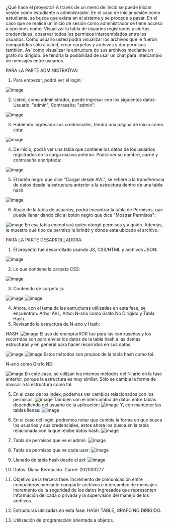 ¿Qué hace el proyecto? A través de un menú de inicio se puede iniciar sesión como estudiante o administrador. En el caso de iniciar sesión como estudiante, se busca que exista en el sistema y se procede a pasar. En el caso que se realice un inicio de sesión como administrador se tiene acceso a opciones como: Visualizar la tabla de usuarios registrados y ciertas credenciales, observar todos los permisos intercambiados entre los usuarios. Como usuario usted podrá visualizar los archivos que le fueron compartidos sólo a usted, crear carpetas y archivos y dar permisos también. Así como visualizar la estructura de sus archivos mediante un grafo no dirigido. Se tendría la posibilidad de usar un chat para intercambio de mensajes entre usuarios.

PARA LA PARTE ADMINISTRATIVA: 
1. Para empezar, podrá ver el login:

![image](https://user-images.githubusercontent.com/99098604/236711742-cab42899-2841-438b-b957-32fc961beef4.png)

2. Usted, como administrador, puede ingresar con los siguientes datos: Usuario: "admin", Contraseña: "admin":

![image](https://user-images.githubusercontent.com/99098604/236711783-00ab59a5-69b5-4657-afad-078e05374c7a.png)

3. Habiendo ingresado sus credenciales, tendrá una página de inicio como esta:

![image](https://user-images.githubusercontent.com/99098604/236711851-fc56af06-059c-4be8-8e1c-aa0e56181aa2.png)

4. De inicio, podrá ver una tabla que contiene los datos de los usuarios registrados en la carga masiva anterior. Podrá ver su nombre, carné y contraseña encriptada:

![image](https://user-images.githubusercontent.com/99098604/236712024-1766eb14-4c31-4777-a251-27886234823b.png)

5. El botón negro que dice "Cargar desde AVL", se refiere a la transferencia de datos desde la estructura anterior a la estructura dentro de una tabla hash.

![image](https://user-images.githubusercontent.com/99098604/236712062-24805b5c-7684-44d5-8a01-e2313b9e66af.png)

6. Abajo de la tabla de usuarios, podrá encontrar la tabla de Permisos, que puede llenar dando clic al botón negro que dice "Mostrar Permisos":

![image](https://user-images.githubusercontent.com/99098604/236712154-f74b7fe2-9bd8-4a65-9a10-dd1a6c3cbbf9.png)
En esa tabla encontrará quién otorgó permisos y a quién. Además, le muestra qué tipo de permiso le brindó y dónde está ubicado el archivo.

PARA LA PARTE DESARROLLADORA: 
1. El proyecto fue desarrollado usando JS, CSS/HTML y archivos JSON:

![image](https://user-images.githubusercontent.com/99098604/236712427-b88af663-dd10-40e8-906b-82b714117699.png)

2. Lo que contiene la carpeta CSS:

![image](https://user-images.githubusercontent.com/99098604/236712463-f9fc60a5-60e0-47ef-8700-0e3647cd4307.png)

3. Contenido de carpeta js:

![image](https://user-images.githubusercontent.com/99098604/236712505-e3949d08-b34a-4918-879b-d7be4324b903.png)
![image](https://user-images.githubusercontent.com/99098604/236712526-78f93e61-a46e-44a8-8ef8-f8748a3e96de.png)

4. Ahora, con el tema de las estructuras utilizadas en esta fase, se encuentran: Árbol AVL, Árbol N-ario como Grafo No Dirigido y Tabla Hash.
5. Revisando la estructura de N-ario y Hash:

HASH:
![image](https://user-images.githubusercontent.com/99098604/236712830-ef05659f-adb8-4259-b240-dad31f3dae3d.png)
El uso de encriptarXOR fue para las contraseñas y los recorridos son para enviar los datos de la tabla hash a las demás estructuras y en general para hacer recorridos en sus datos.

![image](https://user-images.githubusercontent.com/99098604/236713025-4ff61d0a-fab2-46c1-8479-af6ba793e0bc.png)
![image](https://user-images.githubusercontent.com/99098604/236713056-b59bd45c-d9b4-4078-b47a-cdee6bd7c50e.png)
Estos métodos son propios de la tabla hash como tal.

N-ario como Grafo ND: 

![image](https://user-images.githubusercontent.com/99098604/236713220-f5e3e45c-f975-4e0e-908c-f501fa8845cd.png)
En este caso, se utilizan los mismos métodos del N-ario en la fase anterior, porque la estructura es muy similar. Sólo se cambia la forma de invocar a la estructura como tal.

5. En el caso de los index, podemos ver cambios relacionados con los permisos:
![image](https://user-images.githubusercontent.com/99098604/236713302-6621f8e7-e4b0-4dda-81c2-0a2107dda917.png)
También con el intercambio de datos entre tablas dependiendo del usuario de la aplicación:
![image](https://user-images.githubusercontent.com/99098604/236713339-9ec25f97-a982-4585-b5c2-cccaab4e02b8.png)
Y, con mantener las tablas llenas:
![image](https://user-images.githubusercontent.com/99098604/236713419-587576cc-1dd5-4605-adda-bc5574309c00.png)

6. En el caso del login, podremos notar que cambia la forma en que busca los usuarios y sus credenciales, estos ahora los busca en la tabla relacionada con la que recibe datos hash.
![image](https://user-images.githubusercontent.com/99098604/236713591-3bf03123-4c83-4e7e-914d-f7ec4f7b19d1.png)

7. Tabla de permisos que ve el admin:
![image](https://user-images.githubusercontent.com/99098604/236713720-afb95e94-1f9e-4fb7-be6f-653107231fe7.png)

8. Tabla de permisos que ve cada user:
![image](https://user-images.githubusercontent.com/99098604/236713758-d880f69d-c9f1-4787-b1a8-190b9a8c0bbd.png)

9. Llenado de tabla hash desde el avl:
![image](https://user-images.githubusercontent.com/99098604/236713806-87d00f97-a621-4e9f-938c-7bf6a0bac1d8.png)

10. Datos: Diana Berducido. Carné: 202000277.
11. Objetivo de la tercera fase: Incremento de comunicación entre compañeros mediante compartir archivos e intercambio de mensajes. Incremento de la seguridad de los datos ingresados que representen información delicada o privada y la supervisión del manejo de los archivos. 
12. Estructuras utilizadas en esta fase: HASH TABLE, GRAFO NO DIRIGIDO.
13. Utilización de programación orientada a objetos.


